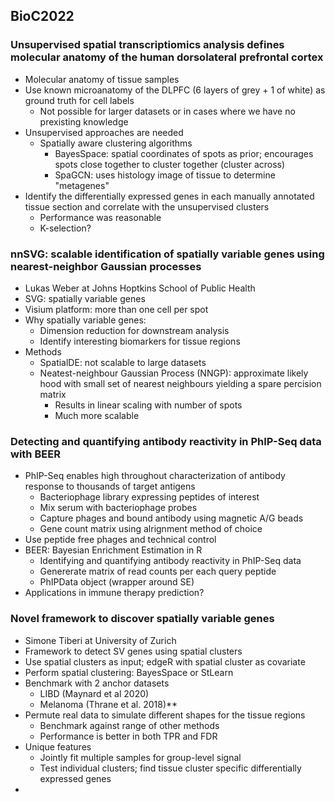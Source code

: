 ## BioC2022

### Unsupervised spatial transcriptiomics analysis defines molecular anatomy of the human dorsolateral prefrontal cortex
* Molecular anatomy of tissue samples
* Use known microanatomy of the DLPFC (6 layers of grey + 1 of white) as ground truth for cell labels
	* Not possible for larger datasets or in cases where we have no prexisting knowledge
* Unsupervised approaches are needed
	* Spatially aware clustering algorithms
		* BayesSpace: spatial coordinates of spots as prior; encourages spots close together to cluster together (cluster across)
		* SpaGCN: uses histology image of tissue to determine "metagenes"
* Identify the differentially expressed genes in each manually annotated tissue section and correlate with the unsupervised clusters
	* Performance was reasonable
	* K-selection?

### nnSVG: scalable identification of spatially variable genes using nearest-neighbor Gaussian processes
* Lukas Weber at Johns Hoptkins School of Public Health
* SVG: spatially variable genes
* Visium platform: more than one cell per spot
* Why spatially variable genes:
	* Dimension reduction for downstream analysis
	* Identify interesting biomarkers for tissue regions
* Methods
	* SpatialDE: not scalable to large datasets
	* Neatest-neighbour Gaussian Process (NNGP): approximate likely hood with small set of nearest neighbours yielding a spare percision matrix
		* Results in linear scaling with number of spots
		* Much more scalable

### Detecting and quantifying antibody reactivity in PhIP-Seq data with BEER
* PhIP-Seq enables high throughout characterization of antibody response to thousands of target antigens
	* Bacteriophage library expressing peptides of interest
	* Mix serum with bacteriophage probes
	* Capture phages and bound antibody using magnetic A/G beads
	* Gene count matrix using alrignment method of choice
* Use peptide free phages and technical control
* BEER: Bayesian Enrichment Estimation in R
	* Identifying and quantifying antibody reactivity in PhIP-Seq data
	* Genererate matrix of read counts per each query peptide
	* PhIPData object (wrapper around SE)
* Applications in immune therapy prediction?

### Novel framework to discover spatially variable genes
* Simone Tiberi at University of Zurich
* Framework to detect SV genes using spatial clusters
* Use spatial clusters as input; edgeR with spatial cluster as covariate
* Perform spatial clustering: BayesSpace or StLearn
* Benchmark with 2 anchor datasets
	* LIBD (Maynard et al 2020)
	* Melanoma (Thrane et al. 2018)**
* Permute real data to simulate different shapes for the tissue regions
	* Benchmark against range of other methods
	* Performance is better in both TPR and FDR
* Unique features
	* Jointly fit multiple samples for group-level signal
	* Test individual clusters; find tissue cluster specific differentially expressed genes
* 